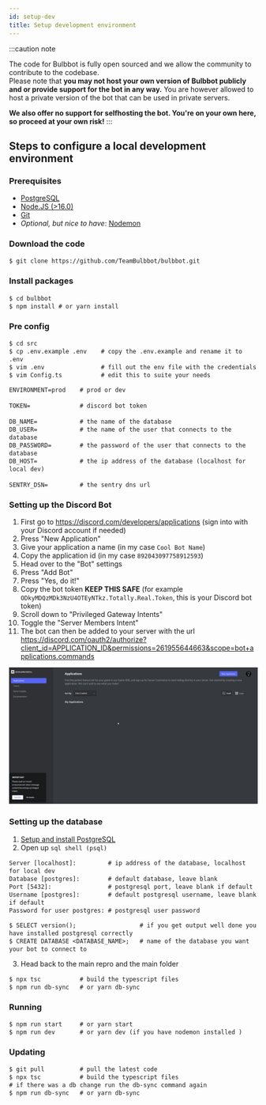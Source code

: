 ```yaml
---
id: setup-dev
title: Setup development environment
---
```



:::caution note

The code for Bulbbot is fully open sourced and we allow the community to contribute to the codebase.  
Please note that **you may not host your own version of Bulbbot publicly and or provide support for the bot in any way.**
You are however allowed to host a private version of the bot that can be used in private servers.

**We also offer **no** support for selfhosting the bot. You're on your own here, so proceed at your own risk!**
:::

## Steps to configure a local development environment

### Prerequisites
- [PostgreSQL](https://www.postgresql.org/download/)
- [Node.JS (>16.0)](https://nodejs.org/en/)
- [Git](https://git-scm.com/downloads)
- *Optional, but nice to have*: [Nodemon](https://nodemon.io/)

### Download the code
```shell
$ git clone https://github.com/TeamBulbbot/bulbbot.git
```

### Install packages
```shell
$ cd bulbbot
$ npm install # or yarn install
```

### Pre config
```shell
$ cd src
$ cp .env.example .env    # copy the .env.example and rename it to .env
$ vim .env                # fill out the env file with the credentials
$ vim Config.ts           # edit this to suite your needs
```

```shell
ENVIRONMENT=prod    # prod or dev

TOKEN=              # discord bot token

DB_NAME=            # the name of the database
DB_USER=            # the name of the user that connects to the database
DB_PASSWORD=        # the password of the user that connects to the database
DB_HOST=            # the ip address of the database (localhost for local dev)

SENTRY_DSN=         # the sentry dns url
```

### Setting up the Discord Bot
1. First go to https://discord.com/developers/applications (sign into with your Discord account if needed)
2. Press "New Application"
3. Give your application a name (in my case `Cool Bot Name`)
4. Copy the application id (in my case `892043097758912593`)
5. Head over to the "Bot" settings
6. Press "Add Bot"
7. Press "Yes, do it!"
8. Copy the bot token **KEEP THIS SAFE** (for example `ODkyMDQzMDk3NzU4OTEyNTkz.Totally.Real.Token`, this is your Discord bot token)
9. Scroll down to "Privileged Gateway Intents"
10. Toggle the "Server Members Intent"
11. The bot can then be added to your server with the url  
https://discord.com/oauth2/authorize?client_id=APPLICATION_ID&permissions=261955644663&scope=bot+applications.commands

![Gif on how to get the bot token](./assets/Community/Get_Bot_Token.gif)

### Setting up the database
1. [Setup and install PostgreSQL](https://www.postgresqltutorial.com/install-postgresql/)
2. Open up `sql shell (psql)`
```
Server [localhost]:         # ip address of the database, localhost for local dev
Database [postgres]:        # default database, leave blank
Port [5432]:                # postgresql port, leave blank if default
Username [postgres]:        # default postgresql username, leave blank if default
Password for user postgres: # postgresql user password
```

```
$ SELECT version();                  # if you get output well done you have installed postgresql correctly
$ CREATE DATABASE <DATABASE_NAME>;   # name of the database you want your bot to connect to
```

3. Head back to the main repro and the main folder
```shell
$ npx tsc           # build the typescript files
$ npm run db-sync   # or yarn db-sync
```

### Running
```shell
$ npm run start     # or yarn start
$ npm run dev       # or yarn dev (if you have nodemon installed )
```


### Updating
```shell
$ git pull          # pull the latest code
$ npx tsc           # build the typescript files
# if there was a db change run the db-sync command again
$ npm run db-sync   # or yarn db-sync
```
